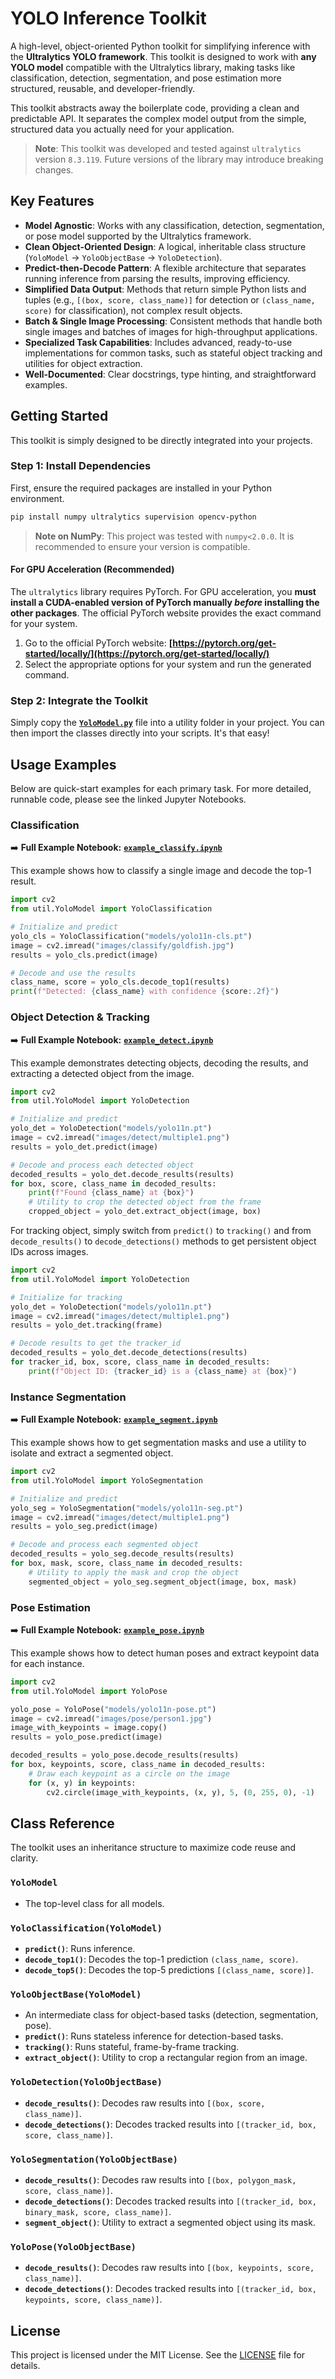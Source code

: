 # YOLO Inference Toolkit

A high-level, object-oriented Python toolkit for simplifying inference with the **Ultralytics YOLO framework**. This toolkit is designed to work with **any YOLO model** compatible with the Ultralytics library, making tasks like classification, detection, segmentation, and pose estimation more structured, reusable, and developer-friendly.

This toolkit abstracts away the boilerplate code, providing a clean and predictable API. It separates the complex model output from the simple, structured data you actually need for your application.

> **Note**: This toolkit was developed and tested against `ultralytics` version `8.3.119`. Future versions of the library may introduce breaking changes.

## Key Features

-   **Model Agnostic**: Works with any classification, detection, segmentation, or pose model supported by the Ultralytics framework.
-   **Clean Object-Oriented Design**: A logical, inheritable class structure (`YoloModel` -> `YoloObjectBase` -> `YoloDetection`).
-   **Predict-then-Decode Pattern**: A flexible architecture that separates running inference from parsing the results, improving efficiency.
-   **Simplified Data Output**: Methods that return simple Python lists and tuples (e.g., `[(box, score, class_name)]` for detection or `(class_name, score)` for classification), not complex result objects.
-   **Batch & Single Image Processing**: Consistent methods that handle both single images and batches of images for high-throughput applications.
-   **Specialized Task Capabilities**: Includes advanced, ready-to-use implementations for common tasks, such as stateful object tracking and utilities for object extraction.
-   **Well-Documented**: Clear docstrings, type hinting, and straightforward examples.

## Getting Started

This toolkit is simply designed to be directly integrated into your projects.

### Step 1: Install Dependencies

First, ensure the required packages are installed in your Python environment.

```bash
pip install numpy ultralytics supervision opencv-python
```

> **Note on NumPy**: This project was tested with `numpy<2.0.0`. It is recommended to ensure your version is compatible.

#### **For GPU Acceleration (Recommended)**

The `ultralytics` library requires PyTorch. For GPU acceleration, you **must install a CUDA-enabled version of PyTorch manually *before* installing the other packages**. The official PyTorch website provides the exact command for your system.

1.  Go to the official PyTorch website: **[https://pytorch.org/get-started/locally/](https://pytorch.org/get-started/locally/)**
2.  Select the appropriate options for your system and run the generated command.

### Step 2: Integrate the Toolkit

Simply copy the [**`YoloModel.py`**](util/YoloModel.py) file into a utility folder in your project. You can then import the classes directly into your scripts. It's that easy!

## Usage Examples

Below are quick-start examples for each primary task. For more detailed, runnable code, please see the linked Jupyter Notebooks.

### Classification
➡️ **Full Example Notebook:** [**`example_classify.ipynb`**](example_classify.ipynb)

This example shows how to classify a single image and decode the top-1 result.

```python
import cv2
from util.YoloModel import YoloClassification

# Initialize and predict
yolo_cls = YoloClassification("models/yolo11n-cls.pt")
image = cv2.imread("images/classify/goldfish.jpg")
results = yolo_cls.predict(image)

# Decode and use the results
class_name, score = yolo_cls.decode_top1(results)
print(f"Detected: {class_name} with confidence {score:.2f}")
```

### Object Detection & Tracking
➡️ **Full Example Notebook:** [**`example_detect.ipynb`**](example_detect.ipynb)

This example demonstrates detecting objects, decoding the results, and extracting a detected object from the image.

```python
import cv2
from util.YoloModel import YoloDetection

# Initialize and predict
yolo_det = YoloDetection("models/yolo11n.pt")
image = cv2.imread("images/detect/multiple1.png")
results = yolo_det.predict(image)

# Decode and process each detected object
decoded_results = yolo_det.decode_results(results)
for box, score, class_name in decoded_results:
    print(f"Found {class_name} at {box}")
    # Utility to crop the detected object from the frame
    cropped_object = yolo_det.extract_object(image, box)
```

For tracking object, simply switch from `predict()` to `tracking()` and from `decode_results()` to `decode_detections()` methods to get persistent object IDs across images.

```python
import cv2
from util.YoloModel import YoloDetection

# Initialize for tracking
yolo_det = YoloDetection("models/yolo11n.pt")
image = cv2.imread("images/detect/multiple1.png")
results = yolo_det.tracking(frame)

# Decode results to get the tracker_id
decoded_results = yolo_det.decode_detections(results)
for tracker_id, box, score, class_name in decoded_results:
    print(f"Object ID: {tracker_id} is a {class_name} at {box}")
```

### Instance Segmentation
➡️ **Full Example Notebook:** [**`example_segment.ipynb`**](example_segment.ipynb)

This example shows how to get segmentation masks and use a utility to isolate and extract a segmented object.

```python
import cv2
from util.YoloModel import YoloSegmentation

# Initialize and predict
yolo_seg = YoloSegmentation("models/yolo11n-seg.pt")
image = cv2.imread("images/detect/multiple1.png")
results = yolo_seg.predict(image)

# Decode and process each segmented object
decoded_results = yolo_seg.decode_results(results)
for box, mask, score, class_name in decoded_results:
    # Utility to apply the mask and crop the object
    segmented_object = yolo_seg.segment_object(image, box, mask)
```

### Pose Estimation
➡️ **Full Example Notebook:** [**`example_pose.ipynb`**](example_pose.ipynb)

This example shows how to detect human poses and extract keypoint data for each instance.

```python
import cv2
from util.YoloModel import YoloPose

yolo_pose = YoloPose("models/yolo11n-pose.pt")
image = cv2.imread("images/pose/person1.jpg")
image_with_keypoints = image.copy()
results = yolo_pose.predict(image)

decoded_results = yolo_pose.decode_results(results)
for box, keypoints, score, class_name in decoded_results:
    # Draw each keypoint as a circle on the image
    for (x, y) in keypoints:
        cv2.circle(image_with_keypoints, (x, y), 5, (0, 255, 0), -1)
```

## Class Reference

The toolkit uses an inheritance structure to maximize code reuse and clarity.

### `YoloModel`
-   The top-level class for all models.

### `YoloClassification(YoloModel)`
-   **`predict()`**: Runs inference.
-   **`decode_top1()`**: Decodes the top-1 prediction `(class_name, score)`.
-   **`decode_top5()`**: Decodes the top-5 predictions `[(class_name, score)]`.

### `YoloObjectBase(YoloModel)`
-   An intermediate class for object-based tasks (detection, segmentation, pose).
-   **`predict()`**: Runs stateless inference for detection-based tasks.
-   **`tracking()`**: Runs stateful, frame-by-frame tracking.
-   **`extract_object()`**: Utility to crop a rectangular region from an image.

### `YoloDetection(YoloObjectBase)`
-   **`decode_results()`**: Decodes raw results into `[(box, score, class_name)]`.
-   **`decode_detections()`**: Decodes tracked results into `[(tracker_id, box, score, class_name)]`.

### `YoloSegmentation(YoloObjectBase)`
-   **`decode_results()`**: Decodes raw results into `[(box, polygon_mask, score, class_name)]`.
-   **`decode_detections()`**: Decodes tracked results into `[(tracker_id, box, binary_mask, score, class_name)]`.
-   **`segment_object()`**: Utility to extract a segmented object using its mask.

### `YoloPose(YoloObjectBase)`
-   **`decode_results()`**: Decodes raw results into `[(box, keypoints, score, class_name)]`.
-   **`decode_detections()`**: Decodes tracked results into `[(tracker_id, box, keypoints, score, class_name)]`.

## License

This project is licensed under the MIT License. See the [LICENSE](LICENSE) file for details.